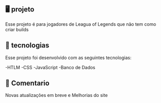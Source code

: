 ## 🖥️ projeto
Esse projeto é para jogadores de Leagua of Legends que não tem como criar builds

## 🚀 tecnologias
Esse projeto foi desenvolvido com as seguintes tecnologias:

-HTLM
-CSS
-JavaScript
-Banco de Dados

## 💬 Comentario
Novas atualizações em breve e Melhorias do site 
 
